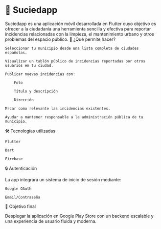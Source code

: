 # 🧼 Suciedapp

Suciedapp es una aplicación móvil desarrollada en Flutter cuyo objetivo es ofrecer a la ciudadanía una herramienta sencilla y efectiva para reportar incidencias relacionadas con la limpieza, el mantenimiento urbano y otros problemas del espacio público.
📲 ¿Qué permite hacer?

    Seleccionar tu municipio desde una lista completa de ciudades españolas.

    Visualizar un tablón público de incidencias reportadas por otros usuarios en tu ciudad.

    Publicar nuevas incidencias con:

        Foto

        Título y descripción

        Dirección 

    Mrcar como relevante las incidencias existentes.

    Ayudar a mantener responsable a la administración pública de tu municipio.

🛠️ Tecnologías utilizadas

    Flutter

    Dart

    Firebase

🔒 Autenticación

La app integrará un sistema de inicio de sesión mediante:

    Google OAuth

    Email/Contraseña

🚀 Objetivo final

Desplegar la aplicación en Google Play Store con un backend escalable y una experiencia de usuario fluida y moderna.
